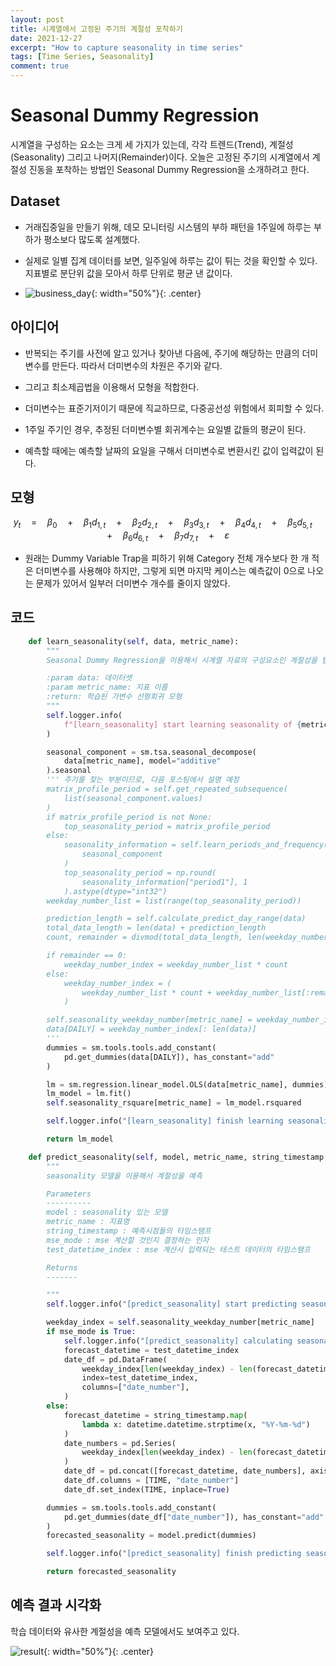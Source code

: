 ```yaml
---
layout: post
title: 시계열에서 고정된 주기의 계절성 포착하기
date: 2021-12-27
excerpt: "How to capture seasonality in time series"
tags: [Time Series, Seasonality]
comment: true
---
```


# Seasonal Dummy Regression
시계열을 구성하는 요소는 크게 세 가지가 있는데, 각각 트렌드(Trend), 계절성(Seasonality) 그리고 나머지(Remainder)이다. 오늘은 고정된 주기의 시계열에서 계절성 진동을 포착하는 방법인 Seasonal Dummy Regression을 소개하려고 한다.

## Dataset
- 거래집중일을 만들기 위해, 데모 모니터링 시스템의 부하 패턴을 1주일에 하루는 부하가 평소보다 많도록 설계했다.

- 실제로 일별 집계 데이터를 보면, 일주일에 하루는 값이 튀는 것을 확인할 수 있다. 지표별로 분단위 값을 모아서 하루 단위로 평균 낸 값이다.

- ![business_day](https://github.com/luvoatiger/luvoatiger.github.io/blob/master/imgs/business_day.PNG){: width="50%"}{: .center}


## 아이디어
- 반복되는 주기를 사전에 알고 있거나 찾아낸 다음에, 주기에 해당하는 만큼의 더미변수를 만든다. 따라서 더미변수의 차원은 주기와 같다.

- 그리고 최소제곱법을 이용해서 모형을 적합한다.

- 더미변수는 표준기저이기 때문에 직교하므로, 다중공선성 위험에서 회피할 수 있다.

- 1주일 주기인 경우, 추정된 더미변수별 회귀계수는 요일별 값들의 평균이 된다.


- 예측할 때에는 예측할 날짜의 요일을 구해서 더미변수로 변환시킨 값이 입력값이 된다.

## 모형
$$ {y}_{t}\quad =\quad {\beta}_{0}\quad +\quad {\beta}_{1}{d}_{1,t}\quad +\quad {\beta}_{2}{d}_{2,t}\quad +\quad {\beta}_{3}{d}_{3,t}\quad +\quad{\beta}_{4}{d}_{4,t}\quad +\quad {\beta}_{5}{d}_{5,t}\quad +\quad {\beta}_{6}{d}_{6,t}\quad +\quad {\beta}_{7}{d}_{7,t}\quad +  \quad\varepsilon $$


- 원래는 Dummy Variable Trap을 피하기 위해 Category 전체 개수보다 한 개 적은 더미변수를 사용해야 하지만, 그렇게 되면 마지막 케이스는 예측값이 0으로 나오는 문제가 있어서 일부러 더미변수 개수를 줄이지 않았다.


## 코드
```python
    def learn_seasonality(self, data, metric_name):
        """
        Seasonal Dummy Regression을 이용해서 시계열 자료의 구성요소인 계절성을 탐지한다.

        :param data: 데이터셋
        :param metric_name: 지표 이름
        :return: 학습된 가변수 선형회귀 모형
        """
        self.logger.info(
            f"[learn_seasonality] start learning seasonality of {metric_name}"
        )

        seasonal_component = sm.tsa.seasonal_decompose(
            data[metric_name], model="additive"
        ).seasonal
        ''' 주기를 찾는 부분이므로, 다음 포스팅에서 설명 예정
        matrix_profile_period = self.get_repeated_subsequence(
            list(seasonal_component.values)
        )
        if matrix_profile_period is not None:
            top_seasonality_period = matrix_profile_period
        else:
            seasonality_information = self.learn_periods_and_frequency(
                seasonal_component
            )
            top_seasonality_period = np.round(
                seasonality_information["period1"], 1
            ).astype(dtype="int32")
        weekday_number_list = list(range(top_seasonality_period))

        prediction_length = self.calculate_predict_day_range(data)
        total_data_length = len(data) + prediction_length
        count, remainder = divmod(total_data_length, len(weekday_number_list))

        if remainder == 0:
            weekday_number_index = weekday_number_list * count
        else:
            weekday_number_index = (
                weekday_number_list * count + weekday_number_list[:remainder]
            )

        self.seasonality_weekday_number[metric_name] = weekday_number_index
        data[DAILY] = weekday_number_index[: len(data)]
        '''
        dummies = sm.tools.tools.add_constant(
            pd.get_dummies(data[DAILY]), has_constant="add"
        )

        lm = sm.regression.linear_model.OLS(data[metric_name], dummies)
        lm_model = lm.fit()
        self.seasonality_rsquare[metric_name] = lm_model.rsquared

        self.logger.info("[learn_seasonality] finish learning seasonality")

        return lm_model

    def predict_seasonality(self, model, metric_name, string_timestamp, mse_mode=False, test_datetime_index=None):
        """
        seasonality 모델을 이용해서 계절성을 예측

        Parameters
        ----------
        model : seasonality 있는 모델
        metric_name : 지표명
        string_timestamp : 예측시점들의 타임스탬프
        mse_mode : mse 계산할 것인지 결정하는 인자
        test_datetime_index : mse 계산시 입력되는 테스트 데이터의 타임스탬프

        Returns
        -------

        """
        self.logger.info("[predict_seasonality] start predicting seasonality")

        weekday_index = self.seasonality_weekday_number[metric_name]
        if mse_mode is True:
            self.logger.info("[predict_seasonality] calculating seasonality mse")
            forecast_datetime = test_datetime_index
            date_df = pd.DataFrame(
                weekday_index[len(weekday_index) - len(forecast_datetime) :],
                index=test_datetime_index,
                columns=["date_number"],
            )
        else:
            forecast_datetime = string_timestamp.map(
                lambda x: datetime.datetime.strptime(x, "%Y-%m-%d")
            )
            date_numbers = pd.Series(
                weekday_index[len(weekday_index) - len(forecast_datetime.index) :]
            )
            date_df = pd.concat([forecast_datetime, date_numbers], axis=1)
            date_df.columns = [TIME, "date_number"]
            date_df.set_index(TIME, inplace=True)

        dummies = sm.tools.tools.add_constant(
            pd.get_dummies(date_df["date_number"]), has_constant="add"
        )
        forecasted_seasonality = model.predict(dummies)

        self.logger.info("[predict_seasonality] finish predicting seasonality")

        return forecasted_seasonality
```

## 예측 결과 시각화
학습 데이터와 유사한 계절성을 예측 모델에서도 보여주고 있다.

![result](https://github.com/luvoatiger/luvoatiger.github.io/blob/master/imgs/result.PNG){: width="50%"}{: .center}


